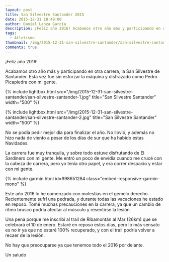 ```yaml
---
layout: post
title: San Silvestre Santander 2015
date: 2015-12-31 18:49:00
author: Daniel Lanza García
description: ¡Feliz año 2016! Acabamos otro año más y participando en otra carrera, la San Silvestre de Santander. Esta vez fue sin esforzar la máquina y disfrazado como Pedro Picapiedra con mi gente.
tags:
  - Atletismo
thumbnail: /img/2015-12-31-san-silvestre-santander/san-silvestre-santander-1.jpg
comments: true
---
```


¡Feliz año 2016!

Acabamos otro año más y participando en otra carrera, la San Silvestre de Santander. Esta vez fue sin esforzar la máquina y disfrazado como Pedro Picapiedra con mi gente.

{% include lightbox.html src="/img/2015-12-31-san-silvestre-santander/san-silvestre-santander-1.jpg" title="San Silvestre Santander" width="500" %}

{% include lightbox.html src="/img/2015-12-31-san-silvestre-santander/san-silvestre-santander-2.jpg" title="San Silvestre Santander" width="500" %}

No se podía pedir mejor día para finalizar el año. No llovió, y además no hizo nada de viento a pesar de los días de sur que ha habido estas Navidades.

La carrera fue muy tranquila, y sobre todo estuve disfrutando de El Sardinero con mi gente. Me entró un poco de envidia cuando me crucé con la cabeza de carrera, pero yo tenía otro papel, y era correr despacio y estar con mi gente.

{% include garmin.html id=998651284 class="embed-responsive-garmin-mono" %}

Este año 2016 lo he comenzado con molestias en el gemelo derecho. Recientemente sufrí una pedrada, y durante todas las vacaciones he estado en reposo. Tomé muchas precauciones en la carrera, ya que un cambio de ritmo brusco podría afectar al músculo y resentirse la lesión.

Una pena porque me inscribí al trail de Ribamontán al Mar (26km) que se celebrará el 10 de enero. Estaré en reposo estos días, pero lo más sensato es no ir ya que no estaré 100% recuperado, y con el trail podría volver a recaer de la lesión.

No hay que preocuparse ya que tenemos todo el 2016 por delante.

Un saludo
